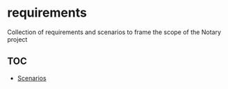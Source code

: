 # requirements
Collection of requirements and scenarios to frame the scope of the Notary project

## TOC

- [Scenarios](./scenarios.md)